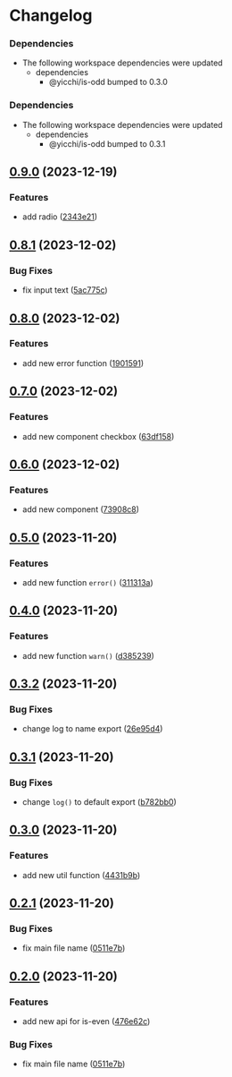 # Changelog

### Dependencies

* The following workspace dependencies were updated
  * dependencies
    * @yicchi/is-odd bumped to 0.3.0

### Dependencies

* The following workspace dependencies were updated
  * dependencies
    * @yicchi/is-odd bumped to 0.3.1

## [0.9.0](https://github.com/YiCChi/front-monorepo/compare/is-even-v0.8.1...is-even-v0.9.0) (2023-12-19)


### Features

* add radio ([2343e21](https://github.com/YiCChi/front-monorepo/commit/2343e21bd0cbd58d33ef78dcd11bc37c2a3cdfb0))

## [0.8.1](https://github.com/YiCChi/front-monorepo/compare/is-even-v0.8.0...is-even-v0.8.1) (2023-12-02)


### Bug Fixes

* fix input text ([5ac775c](https://github.com/YiCChi/front-monorepo/commit/5ac775cfd3b34a3d974baec26ec5932b22e95cf9))

## [0.8.0](https://github.com/YiCChi/front-monorepo/compare/is-even-v0.7.2...is-even-v0.8.0) (2023-12-02)


### Features

* add new error function ([1901591](https://github.com/YiCChi/front-monorepo/commit/190159198e0d995da9f61969d5668f7535f9753f))

## [0.7.0](https://github.com/YiCChi/front-monorepo/compare/is-even-v0.6.0...is-even-v0.7.0) (2023-12-02)


### Features

* add new component checkbox ([63df158](https://github.com/YiCChi/front-monorepo/commit/63df15846d08c1cb579a8276553dc4dc4ed78e35))

## [0.6.0](https://github.com/YiCChi/front-monorepo/compare/is-even-v0.5.0...is-even-v0.6.0) (2023-12-02)


### Features

* add new component ([73908c8](https://github.com/YiCChi/front-monorepo/commit/73908c8a5077dd95f24d64691e7c4af1c680996e))

## [0.5.0](https://github.com/YiCChi/front-monorepo/compare/is-even-v0.4.0...is-even-v0.5.0) (2023-11-20)


### Features

* add new function `error()` ([311313a](https://github.com/YiCChi/front-monorepo/commit/311313a41081fa8559a9a410795e691b5c0f1fb6))

## [0.4.0](https://github.com/YiCChi/front-monorepo/compare/is-even-v0.3.2...is-even-v0.4.0) (2023-11-20)


### Features

* add new function `warn()` ([d385239](https://github.com/YiCChi/front-monorepo/commit/d385239868407824f635ecf7372ae46dfc1e9e5c))

## [0.3.2](https://github.com/YiCChi/front-monorepo/compare/is-even-v0.3.1...is-even-v0.3.2) (2023-11-20)


### Bug Fixes

* change log to name export ([26e95d4](https://github.com/YiCChi/front-monorepo/commit/26e95d424ba0198cee1892f8576cdd7c55a1b6a5))

## [0.3.1](https://github.com/YiCChi/front-monorepo/compare/is-even-v0.3.0...is-even-v0.3.1) (2023-11-20)


### Bug Fixes

* change `log()` to default export ([b782bb0](https://github.com/YiCChi/front-monorepo/commit/b782bb06764476b938e9649d55773c3e18e3213b))

## [0.3.0](https://github.com/YiCChi/front-monorepo/compare/is-even-v0.2.1...is-even-v0.3.0) (2023-11-20)


### Features

* add new util function ([4431b9b](https://github.com/YiCChi/front-monorepo/commit/4431b9b7631e078f398193e5fd37602f86dbba9f))

## [0.2.1](https://github.com/YiCChi/front-monorepo/compare/is-even-v0.2.0...is-even-v0.2.1) (2023-11-20)


### Bug Fixes

* fix main file name ([0511e7b](https://github.com/YiCChi/front-monorepo/commit/0511e7b0dd64165d1928556121117dafeaf12dc7))

## [0.2.0](https://github.com/YiCChi/front-monorepo/compare/is-even-v0.1.0...is-even-v0.2.0) (2023-11-20)


### Features

* add new api for is-even ([476e62c](https://github.com/YiCChi/front-monorepo/commit/476e62cadb590c33bc9f120a15026a6e044cffbf))


### Bug Fixes

* fix main file name ([0511e7b](https://github.com/YiCChi/front-monorepo/commit/0511e7b0dd64165d1928556121117dafeaf12dc7))

